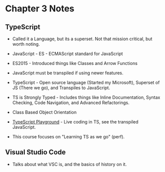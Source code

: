 # Chapter 3 Notes

## TypeScript

- Called it a Language, but its a superset. Not that mission critical, but worth noting.

- JavaScript - ES - ECMAScript standard for JavaScript

- ES2015 - Introduced things like Classes and Arrow Functions

- JavaScript must be transpiled if using newer features.

- TypeScript - Open source language (Started my Microsoft), Superset of JS (There we go), and Transpiles to JavaScript.

- TS is Strongly Typed - Includes things like Inline Documentation, Syntax Checking, Code Navigation, and Advanced Refactorings.

- Class Based Object Orientation

- [TypeScript Playground](https://www.typescriptlang.org/play) - Live coding in TS, see the transpiled JavaScript.

- This course focuses on "Learning TS as we go" (perf).

## Visual Studio Code

- Talks about what VSC is, and the basics of history on it.
